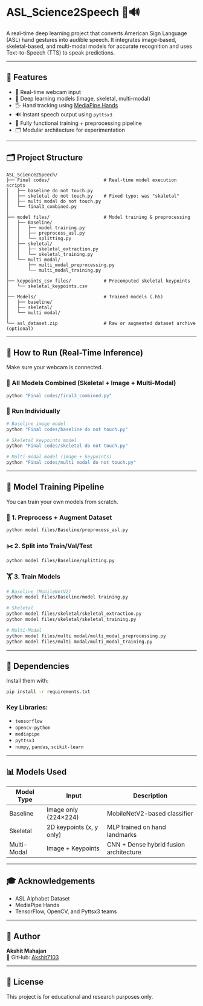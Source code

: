 # ASL_Science2Speech 🤟🔊

A real-time deep learning project that converts American Sign Language (ASL) hand gestures into audible speech. It integrates image-based, skeletal-based, and multi-modal models for accurate recognition and uses Text-to-Speech (TTS) to speak predictions.

---

## 📌 Features

- 🎥 Real-time webcam input
- 🧠 Deep learning models (image, skeletal, multi-modal)
- 🖐️ Hand tracking using [MediaPipe Hands](https://google.github.io/mediapipe/solutions/hands)
- 🔊 Instant speech output using `pyttsx3`
- 🧪 Fully functional training + preprocessing pipeline
- 🗂️ Modular architecture for experimentation

---

## 🗂️ Project Structure

```
ASL_Science2Speech/
├── Final codes/                    # Real-time model execution scripts
│   ├── baseline do not touch.py
│   ├── skeletal do not touch.py    # Fixed typo: was "skaletal"
│   ├── multi modal do not touch.py
│   └── final3_combined.py
│
├── model files/                    # Model training & preprocessing
│   ├── Baseline/
│   │   ├── model training.py
│   │   ├── preprocess_asl.py
│   │   └── splitting.py
│   ├── skeletal/
│   │   ├── skeletal_extraction.py
│   │   └── skeletal_training.py
│   └── multi modal/
│       ├── multi_modal_preprocessing.py
│       └── multi_modal_training.py
│
├── keypoints_csv files/            # Precomputed skeletal keypoints
│   └── skeletal_keypoints.csv
│
├── Models/                         # Trained models (.h5)
│   ├── baseline/
│   ├── skeletal/
│   └── multi modal/
│
└── asl_dataset.zip                 # Raw or augmented dataset archive (optional)
```

---

## 🚀 How to Run (Real-Time Inference)

Make sure your webcam is connected.

### 🔁 All Models Combined (Skeletal + Image + Multi-Modal)

```bash
python "Final codes/final3_combined.py"
```

### 🧠 Run Individually

```bash
# Baseline image model
python "Final codes/baseline do not touch.py"

# Skeletal keypoints model
python "Final codes/skeletal do not touch.py"

# Multi-modal model (image + keypoints)
python "Final codes/multi modal do not touch.py"
```

---

## 🧪 Model Training Pipeline

You can train your own models from scratch.

### 🔧 1. Preprocess + Augment Dataset

```bash
python model files/Baseline/preprocess_asl.py
```

### ✂️ 2. Split into Train/Val/Test

```bash
python model files/Baseline/splitting.py
```

### 🏋️ 3. Train Models

```bash
# Baseline (MobileNetV2)
python model files/Baseline/model training.py

# Skeletal
python model files/skeletal/skeletal_extraction.py
python model files/skeletal/skeletal_training.py

# Multi-Modal
python model files/multi modal/multi_modal_preprocessing.py
python model files/multi modal/multi_modal_training.py
```

---

## 🧰 Dependencies

Install them with:

```bash
pip install -r requirements.txt
```

### Key Libraries:
- `tensorflow`
- `opencv-python`
- `mediapipe`
- `pyttsx3`
- `numpy`, `pandas`, `scikit-learn`

---

## 📊 Models Used

| Model Type | Input | Description |
|------------|-------|-------------|
| Baseline | Image only (224×224) | MobileNetV2-based classifier |
| Skeletal | 2D keypoints (x, y only) | MLP trained on hand landmarks |
| Multi-Modal | Image + Keypoints | CNN + Dense hybrid fusion architecture |

---

## 🎓 Acknowledgements

- ASL Alphabet Dataset
- MediaPipe Hands
- TensorFlow, OpenCV, and Pyttsx3 teams

---

## 📣 Author

**Akshit Mahajan**  
🔗 GitHub: [Akshit7103](https://github.com/Akshit7103)

---

## 📝 License

This project is for educational and research purposes only. 
